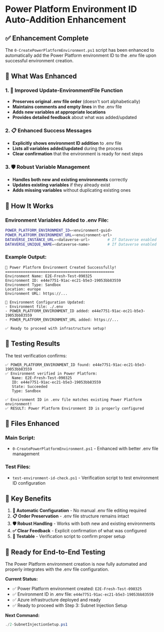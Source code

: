 # Power Platform Environment ID Auto-Addition Enhancement

## ✅ **Enhancement Complete**

The `0-CreatePowerPlatformEnvironment.ps1` script has been enhanced to automatically add the Power Platform environment ID to the .env file upon successful environment creation.

## 🔧 **What Was Enhanced**

### 1. **🔄 Improved Update-EnvironmentFile Function**
- **Preserves original .env file order** (doesn't sort alphabetically)
- **Maintains comments and empty lines** in the .env file
- **Adds new variables at appropriate locations**
- **Provides detailed feedback** about what was added/updated

### 2. **📋 Enhanced Success Messages**
- **Explicitly shows environment ID addition** to .env file
- **Lists all variables added/updated** during the process
- **Clear confirmation** that the environment is ready for next steps

### 3. **🛡️ Robust Variable Management**
- **Handles both new and existing environments** correctly
- **Updates existing variables** if they already exist
- **Adds missing variables** without duplicating existing ones

## 🚀 **How It Works**

### **Environment Variables Added to .env File:**
```bash
POWER_PLATFORM_ENVIRONMENT_ID=<environment-guid>
POWER_PLATFORM_ENVIRONMENT_URL=<environment-url>
DATAVERSE_INSTANCE_URL=<dataverse-url>        # If Dataverse enabled
DATAVERSE_UNIQUE_NAME=<dataverse-name>        # If Dataverse enabled
```

### **Example Output:**
```
🎉 Power Platform Environment Created Successfully!
=================================================
Environment Name: E2E-Fresh-Test-090325
Environment ID: e44e7751-91ac-ec21-b5e3-19053bb83559
Environment Type: Sandbox
Location: europe
Environment URL: https://...

📄 Environment Configuration Updated:
- Environment file: ./.env
- POWER_PLATFORM_ENVIRONMENT_ID added: e44e7751-91ac-ec21-b5e3-19053bb83559
- POWER_PLATFORM_ENVIRONMENT_URL added: https://...

✅ Ready to proceed with infrastructure setup!
```

## 🧪 **Testing Results**

The test verification confirms:

```
✅ POWER_PLATFORM_ENVIRONMENT_ID found: e44e7751-91ac-ec21-b5e3-19053bb83559
✅ Environment verified in Power Platform:
   Name: E2E-Fresh-Test-090325
   ID: e44e7751-91ac-ec21-b5e3-19053bb83559
   State: Succeeded
   Type: Sandbox

✅ Environment ID in .env file matches existing Power Platform environment!
✅ RESULT: Power Platform Environment ID is properly configured
```

## 📁 **Files Enhanced**

### **Main Script:**
- `0-CreatePowerPlatformEnvironment.ps1` - Enhanced with better .env file management

### **Test Files:**
- `test-environment-id-check.ps1` - Verification script to test environment ID configuration

## 🎯 **Key Benefits**

1. **🔄 Automatic Configuration** - No manual .env file editing required
2. **📋 Order Preservation** - .env file structure remains intact
3. **🛡️ Robust Handling** - Works with both new and existing environments
4. **✅ Clear Feedback** - Explicit confirmation of what was configured
5. **🧪 Testable** - Verification script to confirm proper setup

## 🚀 **Ready for End-to-End Testing**

The Power Platform environment creation is now fully automated and properly integrates with the .env file configuration. 

**Current Status:**
- ✅ Power Platform environment created: `E2E-Fresh-Test-090325`
- ✅ Environment ID in .env file: `e44e7751-91ac-ec21-b5e3-19053bb83559`
- ✅ Azure infrastructure deployed and ready
- ✅ Ready to proceed with Step 3: Subnet Injection Setup

**Next Command:**
```powershell
./2-SubnetInjectionSetup.ps1
```
